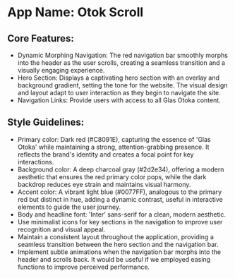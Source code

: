 # **App Name**: Otok Scroll

## Core Features:

- Dynamic Morphing Navigation: The red navigation bar smoothly morphs into the header as the user scrolls, creating a seamless transition and a visually engaging experience.
- Hero Section: Displays a captivating hero section with an overlay and background gradient, setting the tone for the website. The visual design and layout adapt to user interaction as they begin to navigate the site.
- Navigation Links: Provide users with access to all Glas Otoka content.

## Style Guidelines:

- Primary color: Dark red (#C8091E), capturing the essence of 'Glas Otoka' while maintaining a strong, attention-grabbing presence. It reflects the brand's identity and creates a focal point for key interactions.
- Background color: A deep charcoal gray (#2d2e34), offering a modern aesthetic that ensures the red primary color pops, while the dark backdrop reduces eye strain and maintains visual harmony.
- Accent color: A vibrant light blue (#0077FF), analogous to the primary red but distinct in hue, adding a dynamic contrast, useful in interactive elements to guide the user journey.
- Body and headline font: 'Inter' sans-serif for a clean, modern aesthetic.
- Use minimalist icons for key sections in the navigation to improve user recognition and visual appeal.
- Maintain a consistent layout throughout the application, providing a seamless transition between the hero section and the navigation bar.
- Implement subtle animations when the navigation bar morphs into the header and scrolls back. It would be useful if we employed easing functions to improve perceived performance.